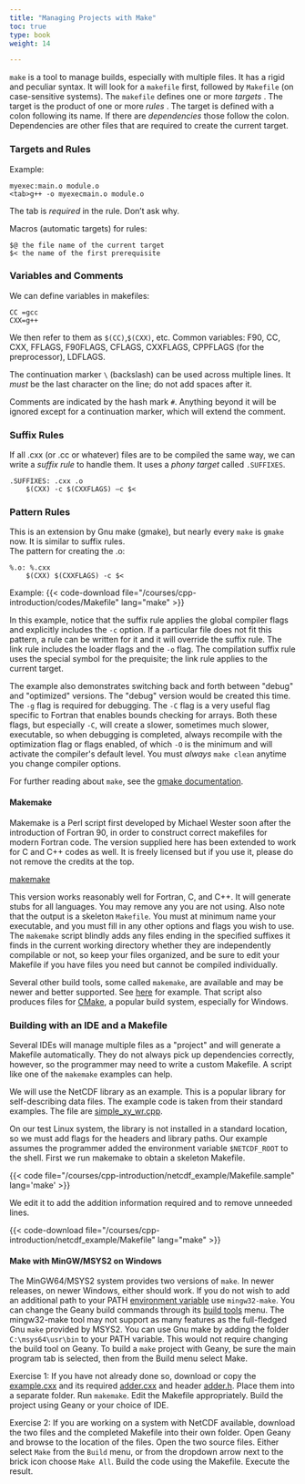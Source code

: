 ```yaml
---
title: "Managing Projects with Make"
toc: true
type: book
weight: 14

---
```


`make` is a tool to manage builds, especially with multiple files.
It has a rigid and peculiar syntax.
It will look for a `makefile` first, followed by `Makefile` (on case-sensitive systems).
The `makefile` defines one or more _targets_ .  The target is the product of one or more _rules_ .
The target is defined with a colon following its name.  If there are _dependencies_ those follow the colon.
Dependencies are other files that are required to create the current target.

### Targets and Rules

Example:
```
myexec:main.o module.o
<tab>g++ -o myexecmain.o module.o
```
The tab is _required_ in the rule.  Don’t ask why.

Macros (automatic targets) for rules:
```
$@ the file name of the current target
$< the name of the first prerequisite
```

### Variables and Comments

We can define variables in makefiles:
```
CC =gcc
CXX=g++
```
We then refer to them as `$(CC)`,`$(CXX)`, etc.
Common variables: F90, CC, CXX, FFLAGS, F90FLAGS, CFLAGS, CXXFLAGS, CPPFLAGS (for the preprocessor), LDFLAGS.

The continuation marker `\` (backslash) can be used across multiple lines. It _must_ be the last character on the line; do not add spaces after it.

Comments are indicated by the hash mark `#`.  Anything beyond it will be ignored except for a continuation marker, which will extend the comment.

### Suffix Rules

If all .cxx (or .cc or whatever) files are to be compiled the same way, we can write a _suffix rule_ to handle them.
It uses a _phony target_ called `.SUFFIXES`.
```
.SUFFIXES: .cxx .o
	$(CXX) -c $(CXXFLAGS) –c $<
```

### Pattern Rules

This is an extension by Gnu make (gmake), but nearly every `make` is `gmake` now.
It is similar to suffix rules.  
The pattern for creating the .o:
```
%.o: %.cxx
	$(CXX) $(CXXFLAGS) -c $<
```

Example:
{{< code-download file="/courses/cpp-introduction/codes/Makefile" lang="make" >}}

In this example, notice that the suffix rule applies the global compiler flags and explicitly includes the `-c` option.  If a particular file does not fit this pattern, a rule can be written for it and it will override the suffix rule.  The link rule includes the loader flags and the `-o` flag.  The compilation suffix rule uses the special symbol for the prequisite; the link rule applies to the current target.

The example also demonstrates switching back and forth between "debug" and "optimized" versions.  The "debug" version would be created this time.  The `-g` flag is required for debugging.  The `-C` flag is a very useful flag specific to Fortran that enables bounds checking for arrays.  Both these flags, but especially `-C`, will create a slower, sometimes much slower, executable, so when debugging is completed, always recompile with the optimization flag or flags enabled, of which `-O` is the minimum and will activate the compiler's default level.  You must _always_ `make clean` anytime you change compiler options.

For further reading about `make`, see the [gmake documentation](https://www.gnu.org/software/make/manual/).

#### Makemake

Makemake is a Perl script first developed by Michael Wester soon after the introduction of Fortran 90, in order to construct correct makefiles for modern Fortran code.  The version supplied here has been extended to work for C and C++ codes as well.  It is freely licensed but if you use it, please do not remove the credits at the top.

[makemake](/courses/cpp-introduction/codes/makemake)

This version works reasonably well for Fortran, C, and C++.  It will generate stubs for all languages. You may remove any you are not using.  Also note that the output is a skeleton `Makefile`.  You must at minimum name your executable, and you must fill in any other options and flags you wish to use.  The `makemake` script blindly adds any files ending in the specified suffixes it finds in the current working directory whether they are independently compilable or not, so keep your files organized, and be sure to edit your Makefile if you have files you need but cannot be compiled individually.

Several other build tools, some called `makemake`, are available and may be newer and better supported.  See [here](https://github.com/OutsourcedGuru/makemake) for example.  That script also produces files for [CMake](https://cmake.org), a popular build system, especially for Windows.

### Building with an IDE and a Makefile

Several IDEs will manage multiple files as a "project" and will generate a Makefile automatically.  They do not always pick up dependencies correctly, however, so the programmer may need to write a custom Makefile.  A script like one of the `makemake` examples can help.

We will use the NetCDF library as an example.  This is a popular library for self-describing data files.  The example code is taken from their standard examples.  The file are [simple_xy_wr.cpp](/courses/cpp-introduction/netcdf_example/simple_xy_wr.cpp).

On our test Linux system, the library is not installed in a standard location, so we must add flags for the headers and library paths.  Our example assumes the programmer added the environment variable `$NETCDF_ROOT` to the shell.
First we run makemake to obtain a skeleton Makefile.

{{< code file="/courses/cpp-introduction/netcdf_example/Makefile.sample" lang='make' >}}

We edit it to add the addition information required and to remove unneeded lines.

{{< code-download file="/courses/cpp-introduction/netcdf_example/Makefile" lang="make" >}}

#### Make with MinGW/MSYS2 on Windows

The MinGW64/MSYS2 system provides two versions of `make`.  In newer releases, on newer Windows, either should work.  If you do not wish to add an additional path to your PATH [environment variable](/courses/cpp-introduction/setting_up/#environment-variables-in-windows) use `mingw32-make`.  You can change the Geany build commands through its [build tools](/courses/cpp-introduction/setting_up/#build-commands-in-geany) menu.  The mingw32-make tool may not support as many features as the full-fledged Gnu `make` provided by MSYS2. You can use Gnu make by adding the folder `C:\msys64\usr\bin` to your PATH variable.  This would not require changing the build tool on Geany.  To build a `make` project with Geany, be sure the main program tab is selected, then from the Build menu select Make.

Exercise 1:
If you have not already done so, download or copy the [example.cxx](/courses/cpp-introduction/compiler_example/example.cxx) and its required [adder.cxx](/courses/cpp-introduction/compiler_example/adder.cxx) and header [adder.h](cpp-introduction/compiler_example/adder.h).  Place them into a separate folder.  Run `makemake`.  Edit the Makefile appropriately.  Build the project using Geany or your choice of IDE.

Exercise 2:
If you are working on a system with NetCDF available, download the two files and the completed Makefile into their own folder.  Open Geany and browse to the location of the files.  Open the two source files.  Either select `Make` from the `Build` menu, or from the dropdown arrow next to the brick icon choose `Make All`.
Build the code using the Makefile.  Execute the result.

